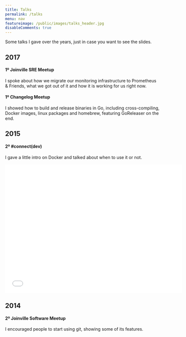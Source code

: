 ```yaml
---
title: Talks
permalink: /talks
menu: nav
featureimage: /public/images/talks_header.jpg
disableComments: true
---
```


Some talks I gave over the years, just in case you want to see the slides.

## 2017

#### 1º Joinville SRE Meetup

I spoke about how we migrate our monitoring infrastructure to Prometheus &
Friends, what we got out of it and how it is working for us right now.

<script async class="speakerdeck-embed" data-id="9446e109d6864391b5db444c70669da9" data-ratio="1.77777777777778" src="//speakerdeck.com/assets/embed.js"></script>

#### 1º Changelog Meetup

I showed how to build and release binaries in Go, including cross-compiling,
Docker images, linux packages and homebrew, featuring GoReleaser on the end.

<script async class="speakerdeck-embed" data-id="f90af713e7354f3faf357fa959e9c3ed" data-ratio="1.77777777777778" src="//speakerdeck.com/assets/embed.js"></script>

## 2015

#### 2º #connect(dev)

I gave a little intro on Docker and talked about when to use it or not.

<iframe src="//slides.com/caarlos0/why-docker/embed?style=light" width="576" height="420" scrolling="no" frameborder="0" webkitallowfullscreen mozallowfullscreen allowfullscreen></iframe>

## 2014

#### 2º Joinville Software Meetup

I encouraged people to start using git, showing some of its features.

<script async class="speakerdeck-embed" data-id="872b9fe087d40131cd6b3688b74f7104" data-ratio="1.77777777777778" src="//speakerdeck.com/assets/embed.js"></script>
